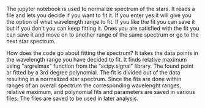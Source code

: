 The jupyter notebook is used to normalize spectrum of the stars. It reads a file and lets you decide if you want to fit it. 
If you enter yes it will give you the option of what wavelength range to fit. If you like the fit you can save it but if 
you don't you can keep fitting it. Ones you are satisfied with the fit you can save it and move on to another range of the
same spectrum or go to the next star spectrum. 

How does the code go about fitting the spectrum?
It takes the data points in the wavelength range you have decided to fit. It finds relative maximum using "argrelmax" function 
from the "scipy.signal" library. The found point ar fitted by a 3rd degree polynomial. The fit is divided out of the data resulting 
in a normalized star spectrum. Since the fits are done within ranges of an overall spectrum the corresponding wavelenght ranges, 
relative maximum, and polynomial  fits and parameters are saved in various files. The files are saved to be used in later analysis.
